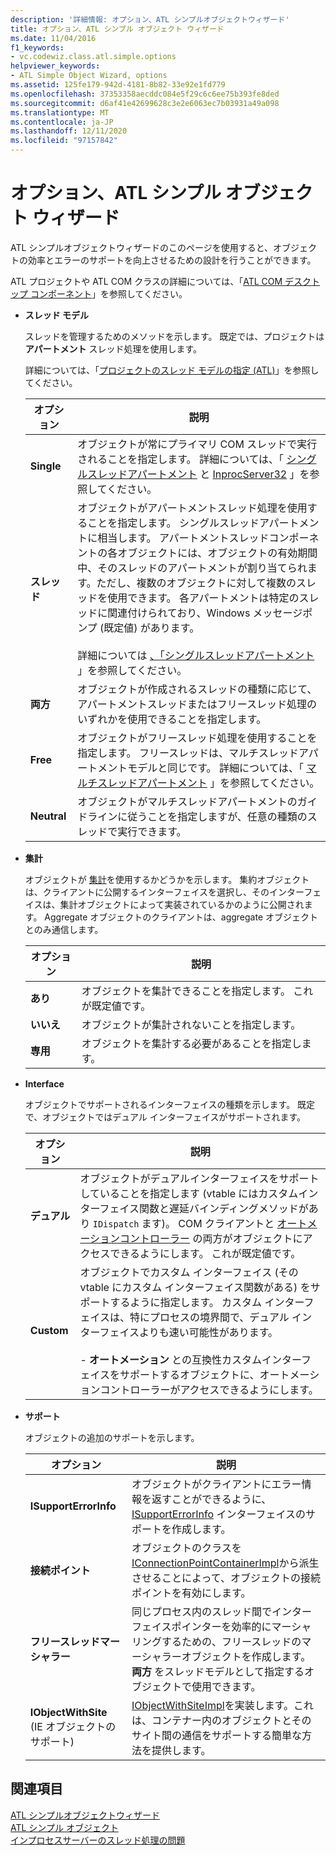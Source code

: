 ```yaml
---
description: '詳細情報: オプション、ATL シンプルオブジェクトウィザード'
title: オプション、ATL シンプル オブジェクト ウィザード
ms.date: 11/04/2016
f1_keywords:
- vc.codewiz.class.atl.simple.options
helpviewer_keywords:
- ATL Simple Object Wizard, options
ms.assetid: 125fe179-942d-4181-8b82-33e92e1fd779
ms.openlocfilehash: 37353358aecddc084e5f29c6c6ee75b393fe8ded
ms.sourcegitcommit: d6af41e42699628c3e2e6063ec7b03931a49a098
ms.translationtype: MT
ms.contentlocale: ja-JP
ms.lasthandoff: 12/11/2020
ms.locfileid: "97157842"
---
```

# <a name="options-atl-simple-object-wizard"></a>オプション、ATL シンプル オブジェクト ウィザード

ATL シンプルオブジェクトウィザードのこのページを使用すると、オブジェクトの効率とエラーのサポートを向上させるための設計を行うことができます。

ATL プロジェクトや ATL COM クラスの詳細については、「[ATL COM デスクトップ コンポーネント](../../atl/atl-com-desktop-components.md)」を参照してください。

- **スレッド モデル**

   スレッドを管理するためのメソッドを示します。 既定では、プロジェクトは **アパートメント** スレッド処理を使用します。

   詳細については、「[プロジェクトのスレッド モデルの指定 (ATL)](../../atl/specifying-the-threading-model-for-a-project-atl.md)」を参照してください。

   |オプション|説明|
   |------------|-----------------|
   |**Single**|オブジェクトが常にプライマリ COM スレッドで実行されることを指定します。 詳細については、「 [シングルスレッドアパートメント](/windows/win32/com/single-threaded-apartments) と [InprocServer32](/windows/win32/com/inprocserver32) 」を参照してください。|
   |**スレッド**|オブジェクトがアパートメントスレッド処理を使用することを指定します。 シングルスレッドアパートメントに相当します。 アパートメントスレッドコンポーネントの各オブジェクトには、オブジェクトの有効期間中、そのスレッドのアパートメントが割り当てられます。ただし、複数のオブジェクトに対して複数のスレッドを使用できます。 各アパートメントは特定のスレッドに関連付けられており、Windows メッセージポンプ (既定値) があります。<br /><br /> 詳細については [、「シングルスレッドアパートメント](/windows/win32/com/single-threaded-apartments) 」を参照してください。|
   |**両方**|オブジェクトが作成されるスレッドの種類に応じて、アパートメントスレッドまたはフリースレッド処理のいずれかを使用できることを指定します。|
   |**Free**|オブジェクトがフリースレッド処理を使用することを指定します。 フリースレッドは、マルチスレッドアパートメントモデルと同じです。 詳細については、「 [マルチスレッドアパートメント](/windows/win32/com/multithreaded-apartments) 」を参照してください。|
   |**Neutral**|オブジェクトがマルチスレッドアパートメントのガイドラインに従うことを指定しますが、任意の種類のスレッドで実行できます。|

- **集計**

   オブジェクトが [集計](/windows/win32/com/aggregation)を使用するかどうかを示します。 集約オブジェクトは、クライアントに公開するインターフェイスを選択し、そのインターフェイスは、集計オブジェクトによって実装されているかのように公開されます。 Aggregate オブジェクトのクライアントは、aggregate オブジェクトとのみ通信します。

   |オプション|説明|
   |------------|-----------------|
   |**あり**|オブジェクトを集計できることを指定します。 これが既定値です。|
   |**いいえ**|オブジェクトが集計されないことを指定します。|
   |**専用**|オブジェクトを集計する必要があることを指定します。|

- **Interface**

   オブジェクトでサポートされるインターフェイスの種類を示します。 既定で、オブジェクトではデュアル インターフェイスがサポートされます。

   |オプション|説明|
   |------------|-----------------|
   |**デュアル**|オブジェクトがデュアルインターフェイスをサポートしていることを指定します (vtable にはカスタムインターフェイス関数と遅延バインディングメソッドがあり `IDispatch` ます)。 COM クライアントと [オートメーションコントローラー](../../mfc/automation-clients.md) の両方がオブジェクトにアクセスできるようにします。 これが既定値です。|
   |**Custom**|オブジェクトでカスタム インターフェイス (その vtable にカスタム インターフェイス関数がある) をサポートするように指定します。 カスタム インターフェイスは、特にプロセスの境界間で、デュアル インターフェイスよりも速い可能性があります。<br /><br /> - **オートメーション** との互換性カスタムインターフェイスをサポートするオブジェクトに、オートメーションコントローラーがアクセスできるようにします。|

- **サポート**

   オブジェクトの追加のサポートを示します。

   |オプション|説明|
   |------------|-----------------|
   |**ISupportErrorInfo**|オブジェクトがクライアントにエラー情報を返すことができるように、[ISupportErrorInfo](../../atl/reference/isupporterrorinfoimpl-class.md) インターフェイスのサポートを作成します。|
   |**接続ポイント**|オブジェクトのクラスを [IConnectionPointContainerImpl](../../atl/reference/iconnectionpointcontainerimpl-class.md)から派生させることによって、オブジェクトの接続ポイントを有効にします。|
   |**フリースレッドマーシャラー**|同じプロセス内のスレッド間でインターフェイスポインターを効率的にマーシャリングするための、フリースレッドのマーシャラーオブジェクトを作成します。 **両方** をスレッドモデルとして指定するオブジェクトで使用できます。|
   |**IObjectWithSite** (IE オブジェクトのサポート)|[IObjectWithSiteImpl](../../atl/reference/iobjectwithsiteimpl-class.md)を実装します。これは、コンテナー内のオブジェクトとそのサイト間の通信をサポートする簡単な方法を提供します。|

## <a name="see-also"></a>関連項目

[ATL シンプルオブジェクトウィザード](../../atl/reference/atl-simple-object-wizard.md)<br/>
[ATL シンプル オブジェクト](../../atl/reference/adding-an-atl-simple-object.md)<br/>
[インプロセスサーバーのスレッド処理の問題](/windows/win32/com/in-process-server-threading-issues)
